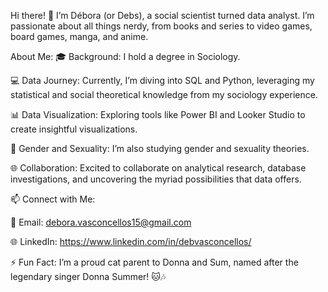 
Hi there! 👋
I’m Débora (or Debs), a social scientist turned data analyst. I’m passionate about all things nerdy, from books and series to video games, board games, manga, and anime.

About Me:
🎓 Background: I hold a degree in Sociology.

💻 Data Journey: Currently, I’m diving into SQL and Python, leveraging my statistical and social theoretical knowledge from my sociology experience.

📊 Data Visualization: Exploring tools like Power BI and Looker Studio to create insightful visualizations.

🌈 Gender and Sexuality: I’m also studying gender and sexuality theories.

🌐 Collaboration: Excited to collaborate on analytical research, database investigations, and uncovering the myriad possibilities that data offers.

📫 Connect with Me:

📧 Email: debora.vasconcellos15@gmail.com

🌐 LinkedIn: https://www.linkedin.com/in/debvasconcellos/

⚡ Fun Fact:
I’m a proud cat parent to Donna and Sum, named after the legendary singer Donna Summer! 🐱🎶


<!---
debvasconcellos/debvasconcellos is a ✨ special ✨ repository because its `README.md` (this file) appears on your GitHub profile.
You can click the Preview link to take a look at your changes.
--->
